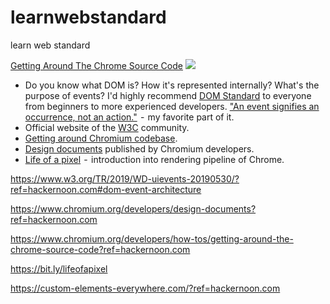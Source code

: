 # learnwebstandard
learn web standard

<a href="https://www.chromium.org/developers/how-tos/getting-around-the-chrome-source-code?ref=hackernoon.com">Getting Around The Chrome Source Code</a>
<img src="https://www.chromium.org/_/rsrc/1308680092356/developers/how-tos/getting-around-the-chrome-source-code/Content.png">



<ul><li>Do you know what DOM is? How it's represented internally? What's the purpose of events? I'd highly recommend <a href="https://dom.spec.whatwg.org/?ref=hackernoon.com">DOM Standard</a> to everyone from beginners to more experienced developers. <a href="https://dom.spec.whatwg.org/?ref=hackernoon.com#action-versus-occurance">"An event signifies an occurrence, not an action."</a>  -  my favorite part of it.</li><li>Official website of the <a href="https://www.w3.org/?ref=hackernoon.com">W3C</a> community.</li><li><a href="https://www.chromium.org/developers/how-tos/getting-around-the-chrome-source-code?ref=hackernoon.com">Getting around Chromium codebase</a>.</li><li><a href="https://www.chromium.org/developers/design-documents?ref=hackernoon.com">Design documents</a> published by Chromium developers.</li><li><a href="https://docs.google.com/presentation/d/1boPxbgNrTU0ddsc144rcXayGA_WF53k96imRH8Mp34Y/edit?ref=hackernoon.com">Life of a pixel</a>  -  introduction into rendering pipeline of Chrome.<br></li></ul>

https://www.w3.org/TR/2019/WD-uievents-20190530/?ref=hackernoon.com#dom-event-architecture

https://www.chromium.org/developers/design-documents?ref=hackernoon.com

https://www.chromium.org/developers/how-tos/getting-around-the-chrome-source-code?ref=hackernoon.com

https://bit.ly/lifeofapixel

https://custom-elements-everywhere.com/?ref=hackernoon.com
